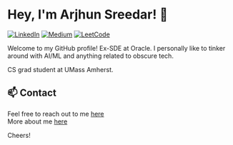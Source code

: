 # Hey, I'm Arjhun Sreedar! 👋

[![LinkedIn](https://img.shields.io/badge/-LinkedIn-0077B5?style=flat-square&logo=linkedin&logoColor=white)](https://www.linkedin.com/in/arjhunsreedar)
[![Medium](https://img.shields.io/badge/-Medium-black?style=flat-square&logo=medium)](https://medium.com/@arjuns0206)
[![LeetCode](https://img.shields.io/badge/-LeetCode-orange?style=flat-square&logo=leetcode&logoColor=white)](https://leetcode.com/u/tsBCrlW2uD/)

Welcome to my GitHub profile! Ex-SDE at Oracle.
I personally like to tinker around with AI/ML and anything related to obscure tech.

CS grad student at UMass Amherst.

## 📫 Contact
Feel free to reach out to me [here](mailto:asreedar@umass.edu)
<br/>
More about me [here](https://arjunsreedar.xyz)

Cheers!
